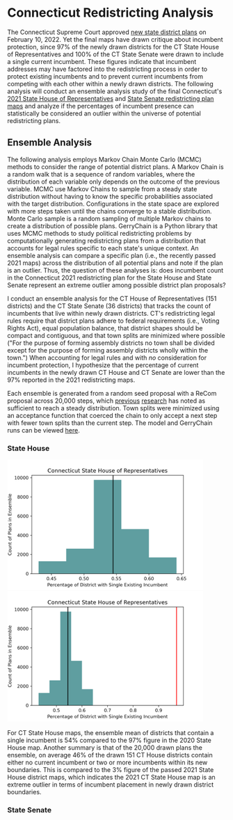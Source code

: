 # Connecticut Redistricting Analysis

The Connecticut Supreme Court approved [new state district plans](https://www.cga.ct.gov/rr/taskforce.asp?TF=20210401_2021%20Redistricting%20Project) on February 10, 2022. Yet the final maps have drawn critique about incumbent protection, since 97% of the newly drawn districts for the CT State House of Representatives and 100% of the CT State Senate were drawn to include a single current incumbent. These figures indicate that incumbent addresses may have factored into the redistricting process in order to protect existing incumbents and to prevent current incumbents from competing with each other within a newly drawn districts. The following analysis will conduct an ensemble analysis study of the final Connecticut's [2021 State House of Representatives](https://www.cga.ct.gov/rr/tfs/20210401_2021%20Redistricting%20Project/NODISPLAY_data/housemaps/Map-Statewide/2021HouseFinal.pdf) and [State Senate redistricting plan maps](https://www.cga.ct.gov/rr/tfs/20210401_2021%20Redistricting%20Project/NODISPLAY_data/senatemaps/Map-Statewide/2021SenateFinal.pdf) and analyze if the percentages of incumbent presence can statistically be considered an outlier within the universe of potential redistricting plans.

## Ensemble Analysis

The following analysis employs Markov Chain Monte Carlo (MCMC) methods to consider the range of potential district plans. A Markov Chain is a random walk that is a sequence of random variables, where the distribution of each variable only depends on the outcome of the previous variable. MCMC use Markov Chains to sample from a steady state distribution without having to know the specific probabilities associated with the target distribution. Configurations in the state space are explored with more steps taken until the chains converge to a stable distribution. Monte Carlo sample is a random sampling of multiple Markov chains to create a distribution of possible plans. GerryChain is a Python library that uses MCMC methods to study political redistricting problems by computationally generating redistricting plans from a distribution that accounts for legal rules specific to each state's unique context. An ensemble analysis can compare a specific plan (i.e., the recently passed 2021 maps) across the distribution of all potential plans and note if the plan is an outlier. Thus, the question of these analyses is: does incumbent count in the Connecticut 2021 redistricting plan for the State House and State Senate represent an extreme outlier among possible district plan proposals?

I conduct an ensemble analysis for the CT House of Representatives (151 districts) and the CT State Senate (36 districts) that tracks the count of incumbents that live within newly drawn districts. CT's redistricting legal rules require that district plans adhere to federal requirements (i.e., Voting Rights Act), equal population balance, that district shapes should be compact and contiguous, and that town splits are minimized where possible ("For the purpose of forming assembly districts no town shall be divided except for the purpose of forming assembly districts wholly within the town.") When accounting for legal rules and with *no* consideration for incumbent protection, I hypothesize that the percentage of current incumbents in the newly drawn CT House and CT Senate are lower than the 97% reported in the 2021 redistricting maps.

Each ensemble is generated from a random seed proposal with a ReCom proposal across 20,000 steps, which [previous](https://mggg.org/VA-report.pdf) [research](https://arxiv.org/abs/1911.05725) has noted as sufficient to reach a steady distribution. Town splits were minimized using an acceptance function that coerced the chain to only accept a next step with fewer town splits than the current step. The model and GerryChain runs can be viewed [here](https://github.com/ka-chang/RedistrictingCT/blob/main/03_gerrychain_ensemble.ipynb).

### State House

<img src="./outputs/ct_house_incumbents.png" height="300"> <img src="./outputs/ct_house_incumbents_w2021.png" height="300">

For CT State House maps, the ensemble mean of districts that contain a single incumbent is 54% compared to the 97% figure in the 2020 State House map. Another summary is that of the 20,000 drawn plans the ensemble, on average 46% of the drawn 151 CT House districts contain either no current incumbent or two or more incumbents within its new boundaries. This is compared to the 3% figure of the passed 2021 State House district maps, which indicates the 2021 CT State House map is an extreme outlier in terms of incumbent placement in newly drawn district boundaries.

### State Senate
